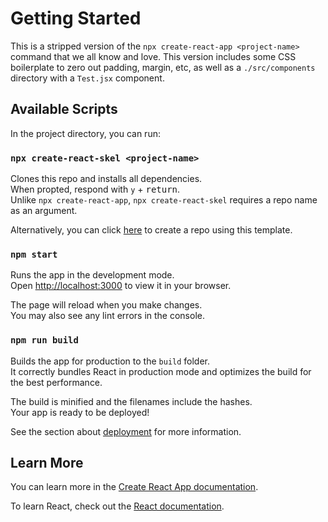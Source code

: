 # Getting Started

This is a stripped version of the `npx create-react-app <project-name>` command that we all know and love. This version includes some CSS boilerplate to zero out padding, margin, etc, as well as a `./src/components` directory with a `Test.jsx` component.

## Available Scripts

In the project directory, you can run:

### `npx create-react-skel <project-name>`

Clones this repo and installs all dependencies. \
When propted, respond with `y` + <kbd>return</kbd>. \
Unlike `npx create-react-app`, `npx create-react-skel` requires a repo name as an argument.

Alternatively, you can click [here](https://github.com/austin-rt/create-react-skeleton/generate) to create a repo using this template.

### `npm start`

Runs the app in the development mode.\
Open [http://localhost:3000](http://localhost:3000) to view it in your browser.

The page will reload when you make changes.\
You may also see any lint errors in the console.

### `npm run build`

Builds the app for production to the `build` folder.\
It correctly bundles React in production mode and optimizes the build for the best performance.

The build is minified and the filenames include the hashes.\
Your app is ready to be deployed!

See the section about [deployment](https://facebook.github.io/create-react-app/docs/deployment) for more information.

## Learn More

You can learn more in the [Create React App documentation](https://facebook.github.io/create-react-app/docs/getting-started).

To learn React, check out the [React documentation](https://reactjs.org/).

